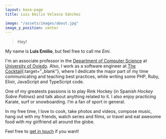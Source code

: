 ```yaml
---
layout: base-page
title: Luis Emilio Velasco Sánchez

image: "/assets/images/about.jpg"
image_y_position: center
---
```


> Hey!

My name is **Luis Emilio**, but feel free to call me _Emi_.

I'm an associate professor in the [Department of Computer Science](http://www.di.uniovi.es/) at [University of Oviedo](http://www.uniovi.es/).
Also, I work as a software engineer at [The Cocktail](https://the-cocktail.com/){:target="_blank"}, where I dedicate the major part of my time communicating and teaching best practices, while writing some PHP, Ruby, Elixir, JavaScript and TypeScript code.

One of my greatests passions is to play Rink Hockey (in Spanish _Hockey Sobre Patines_) and talk about anything related to it. I also enjoy practicing Karate, surf or snowboarding. I'm a fan of sport in general.

In my free time, I love to cook, take photos and videos, compose music, hang out with my friends, watch series and films, or travel and eat awesome food with my girlfriend all around the globe.

Feel free to [get in touch](mailto:emibloque@gmail.com) if you want!
